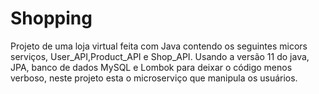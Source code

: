 # Shopping
Projeto de uma loja virtual feita com Java contendo os seguintes micors serviços, User_API,Product_API e Shop_API.
Usando a versão 11 do java, JPA,  banco de dados MySQL e Lombok para deixar o código menos verboso,
neste projeto esta o microserviço que manipula os usuários.
